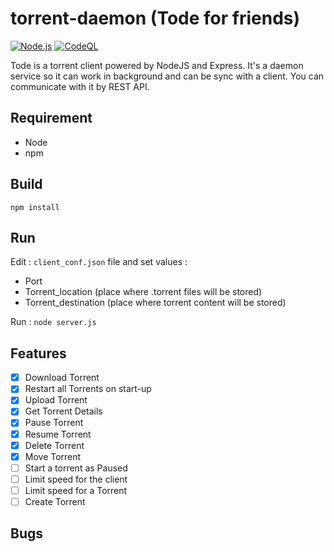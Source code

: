 # torrent-daemon (Tode for friends)
[![Node.js](https://github.com/Blazkowitcz/torrent-daemon/actions/workflows/nodejs.yaml/badge.svg?branch=master)](https://github.com/Blazkowitcz/torrent-daemon/actions/workflows/nodejs.yaml) [![CodeQL](https://github.com/Blazkowitcz/torrent-daemon/actions/workflows/codeql-analysis.yml/badge.svg?branch=master)](https://github.com/Blazkowitcz/torrent-daemon/actions/workflows/codeql-analysis.yml)

Tode is a torrent client powered by NodeJS and Express. It's a daemon service so it can work in background and can be sync with a client. You can communicate with it by REST API.

## Requirement
- Node
- npm

## Build
```
npm install
```

## Run
Edit : `client_conf.json` file and set values :
- Port
- Torrent_location (place where .torrent files will be stored)
- Torrent_destination (place where torrent content will be stored)

Run : ```node server.js```

## Features

- [x] Download Torrent
- [x] Restart all Torrents on start-up 
- [x] Upload Torrent
- [x] Get Torrent Details
- [x] Pause Torrent
- [x] Resume Torrent
- [x] Delete Torrent
- [x] Move Torrent
- [ ] Start a torrent as Paused
- [ ] Limit speed for the client
- [ ] Limit speed for a Torrent
- [ ] Create Torrent
 
## Bugs
